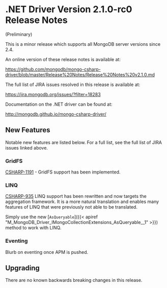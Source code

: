 # .NET Driver Version 2.1.0-rc0 Release Notes

(Preliminary)

This is a minor release which supports all MongoDB server versions since 2.4.

An online version of these release notes is available at:

https://github.com/mongodb/mongo-csharp-driver/blob/master/Release%20Notes/Release%20Notes%20v2.1.0.md

The full list of JIRA issues resolved in this release is available at:

https://jira.mongodb.org/issues/?filter=18283

Documentation on the .NET driver can be found at:

http://mongodb.github.io/mongo-csharp-driver/


## New Features

Notable new features are listed below. For a full list, see the full list of JIRA issues linked above.

### GridFS

[CSHARP-1191](https://jira.mongodb.org/browse/CSHARP-1191) - GridFS support has been implemented.


### LINQ

[CSHARP-935](https://jira.mongodb.org/browse/CSHARP-935) LINQ support has been rewritten and now targets the aggregation framework. It is a more natural translation and enables many features of LINQ that were previously not able to be translated.

Simply use the new [`AsQueryable`]({{< apiref "M_MongoDB_Driver_IMongoCollectionExtensions_AsQueryable__1" >}}) method to work with LINQ.


### Eventing

Blurb on eventing once APM is pushed.


## Upgrading

There are no known backwards breaking changes in this release.